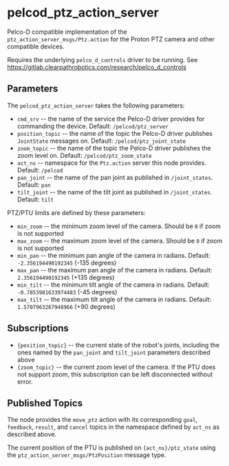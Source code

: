 pelcod_ptz_action_server
======================

Pelco-D compatible implementation of the `ptz_action_server_msgs/Ptz.action` for the Proton PTZ camera and other compatible
devices.

Requires the underlying `pelco_d_controls` driver to be running.
See https://gitlab.clearpathrobotics.com/research/pelco_d_controls


Parameters
-----------

The `pelcod_ptz_action_server` takes the following parameters:
- `cmd_srv` -- the name of the service the Pelco-D driver provides for commanding the device. Default: `/pelcod/ptz_server`
- `position_topic` -- the name of the topic the Pelco-D driver publishes `JointState` messages on. Default: `/pelcod/ptz_joint_state`
- `zoom_topic` -- the name of the topic the Pelco-D driver publishes the zoom level on. Default: `/pelcod/ptz_zoom_state`
- `act_ns` -- namespace for the `Ptz.action` server this node provides. Default: `/pelcod`
- `pan_joint` -- the name of the pan joint as published in `/joint_states`. Default: `pan`
- `tilt_joint` -- the name of the tilt joint as published in `/joint_states`. Default: `tilt`

PTZ/PTU limits are defined by these parameters:
- `min_zoom` -- the minimum zoom level of the camera. Should be `0` if zoom is not supported
- `max_zoom` -- the maximum zoom level of the camera. Should be `0` if zoom is not supported
- `min_pan` -- the minimum pan angle of the camera in radians. Default: `-2.356194490192345` (-135 degrees)
- `max_pan` -- the maximum pan angle of the camera in radians. Default: `2.356194490192345` (+135 degrees)
- `min_tilt` -- the minimum tilt angle of the camera in radians. Default: `-0.7853981633974483` (-45 degrees)
- `max_tilt` -- the maximum tilt angle of the camera in radians. Default: `1.5707963267948966` (+90 degrees)


Subscriptions
--------------

- `{position_topic}` -- the current state of the robot's joints, including the ones named by the `pan_joint` and
  `tilt_joint` parameters described above
- `{zoom_topic}` -- the current zoom level of the camera. If the PTU does not support zoom, this subscription can be
  left disconnected without error.


Published Topics
-----------------

The node provides the `move_ptz` action with its corresponding `goal`, `feedback`, `result`, and `cancel` topics
in the namespace defined by `act_ns` as described above.

The current position of the PTU is published on `{act_ns}/ptz_state` using the `ptz_action_server_msgs/PtzPosition` message type.
